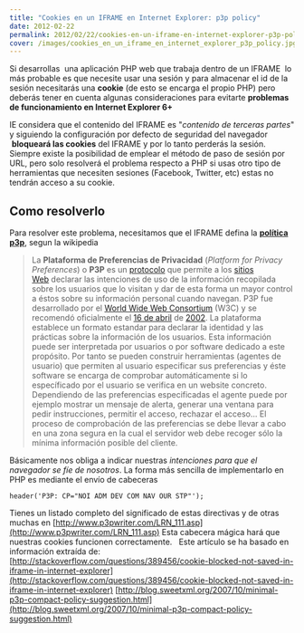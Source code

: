 ```yaml
---
title: "Cookies en un IFRAME en Internet Explorer: p3p policy"
date: 2012-02-22
permalink: 2012/02/22/cookies-en-un-iframe-en-internet-explorer-p3p-policy/
cover: /images/cookies_en_un_iframe_en_internet_explorer_p3p_policy.jpg
---
```

Si desarrollas  una aplicación PHP web que trabaja dentro de un IFRAME  lo más probable es que necesite usar una sesión y para almacenar el id de la sesión necesitarás una **cookie** (de esto se encarga el propio PHP) pero deberás tener en cuenta algunas consideraciones para evitarte **problemas de funcionamiento en Internet Explorer 6+**

IE considera que el contenido del IFRAME es "_contenido de terceras partes_" y siguiendo la configuración por defecto de seguridad del navegador  **bloqueará las cookies** del IFRAME y por lo tanto perderás la sesión. Siempre existe la posibilidad de emplear el método de paso de sesión por URL, pero solo resolverá el problema respecto a PHP si usas otro tipo de herramientas que necesiten sesiones (Facebook, Twitter, etc) estas no tendrán acceso a su cookie.

## Como resolverlo

Para resolver este problema, necesitamos que el IFRAME defina la **[política p3p](http://www.w3.org/P3P/details.html)**, segun la wikipedia

> La **Plataforma de Preferencias de Privacidad** (_Platform for Privacy Preferences_) o **P3P** es un [protocolo](http://es.wikipedia.org/wiki/Protocolo "Protocolo") que permite a los [sitios Web](http://es.wikipedia.org/wiki/Servidor_web "Servidor web") declarar las intenciones de uso de la información recopilada sobre los usuarios que lo visitan y dar de esta forma un mayor control a éstos sobre su información personal cuando navegan. P3P fue desarrollado por el [World Wide Web Consortium](http://es.wikipedia.org/wiki/World_Wide_Web_Consortium "World Wide Web Consortium") (W3C) y se recomendó oficialmente el [16 de abril](http://es.wikipedia.org/wiki/16_de_abril "16 de abril") de [2002](http://es.wikipedia.org/wiki/2002 "2002"). La plataforma establece un formato estandar para declarar la identidad y las prácticas sobre la información de los usuarios. Esta información puede ser interpretada por usuarios o por software dedicado a este propósito. Por tanto se pueden construir herramientas (agentes de usuario) que permiten al usuario especificar sus preferencias y éste software se encarga de comprobar automáticamente si lo específicado por el usuario se verifica en un website concreto. Dependiendo de las preferencias especificadas el agente puede por ejemplo mostrar un mensaje de alerta, generar una ventana para pedir instrucciones, permitir el acceso, rechazar el acceso... El proceso de comprobación de las preferencias se debe llevar a cabo en una zona segura en la cual el servidor web debe recoger sólo la mínima información posible del cliente.

Básicamente nos obliga a indicar nuestras _intenciones_ _para que el navegador se fíe de nosotros_. La forma más sencilla de implementarlo en PHP es mediante el envío de cabeceras 
```
header('P3P: CP="NOI ADM DEV COM NAV OUR STP"');
```
Tienes un listado completo del significado de estas directivas y de otras muchas en [http://www.p3pwriter.com/LRN_111.asp](http://www.p3pwriter.com/LRN_111.asp) Esta cabecera mágica hará que nuestras cookies funcionen correctamente.   Este artículo se ha basado en información extraída de: [http://stackoverflow.com/questions/389456/cookie-blocked-not-saved-in-iframe-in-internet-explorer](http://stackoverflow.com/questions/389456/cookie-blocked-not-saved-in-iframe-in-internet-explorer) [http://blog.sweetxml.org/2007/10/minimal-p3p-compact-policy-suggestion.html](http://blog.sweetxml.org/2007/10/minimal-p3p-compact-policy-suggestion.html)

